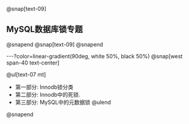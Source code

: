 @snap[text-09]
## MySQL数据库锁专题
@snapend
@snap[text-09]
@snapend



---?color=linear-gradient(90deg, white 50%, black 50%)
@snap[west span-40 text-center]

@ul[text-07 mt]
- 第一部分: Innodb锁分类
- 第二部分: Innodb中的死锁.
- 第三部分: MySQL中的元数据锁
@ulend

@snapend
